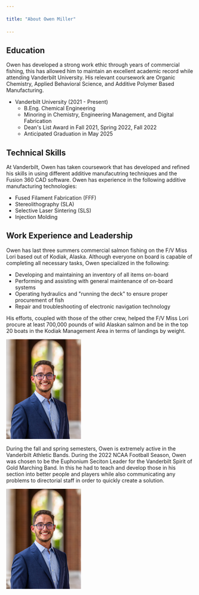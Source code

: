 ```yaml
---

title: "About Owen Miller"

---
```


## Education

Owen has developed a strong work ethic through years of commercial fishing, this has allowed him to maintain an excellent academic record while attending Vanderbilt University. His relevant coursework are Organic Chemistry, Applied Behavioral Science, and Additive Polymer Based Manufacturing.

* Vanderbilt University (2021 - Present)
  * B.Eng. Chemical Engineering
  * Minoring in Chemistry, Engineering Management, and Digital Fabrication
  * Dean's List Award in Fall 2021, Spring 2022, Fall 2022
  * Anticipated Graduation in May 2025

## Technical Skills

At Vanderbilt, Owen has taken coursework that has developed and refined his skills in using different additive manufacutring techniques and the Fusion 360 CAD software. Owen has experience in the following additive manufacturing technologies:

* Fused Filament Fabrication (FFF)
* Stereolithography (SLA)
* Selective Laser Sintering (SLS)
* Injection Molding

## Work Experience and Leadership

Owen has last three summers commercial salmon fishing on the F/V Miss Lori based out of Kodiak, Alaska. Although everyone on board is capable of completing all necessary tasks, Owen specialized in the following:

* Developing and maintaining an inventory of all items on-board
* Performing and assisting with general maintenance of on-board systems
* Operating hydraulics and "running the deck" to ensure proper procurement of fish
* Repair and troubleshooting of electronic navigation technology

His efforts, coupled with those of the other crew, helped the F/V Miss Lori procure at least 700,000 pounds of wild Alaskan salmon and be in the top 20 boats in the Kodiak Management Area in terms of landings by weight.

[//]: # (This should be of fishing picture)
<img src="/assets/img/Owen Miller F22 Headshot.JPG" alt="Owen Miller" style="width:200px;"/>

During the fall and spring semesters, Owen is extremely active in the Vanderbilt Athletic Bands. During the 2022 NCAA Football Season, Owen was chosen to be the Euphonium Seciton Leader for the Vanderbilt Spirit of Gold Marching Band. In this he had to teach and develop those in his section into better people and players while also communicating any problems to directorial staff in order to quickly create a solution.

[//]: # (This should be of either section or band headshot)
<img src="/assets/img/Owen Miller F22 Headshot.JPG" alt="Owen Miller" style="width:200px;"/>

